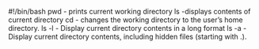 #!/bin/bash
pwd - prints current working directory
ls -displays contents of current directory
cd - changes the working directory to the user’s home directory.
ls -l - Display current directory contents in a long format
ls -a - Display current directory contents, including hidden files (starting with .).
